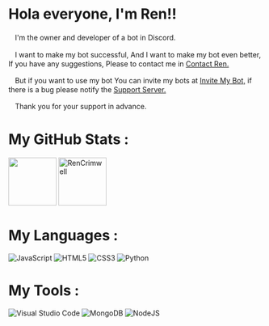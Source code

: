 # Hola everyone, I'm Ren!!
ㅤI'm the owner and developer of a bot in Discord.

ㅤI want to make my bot successful,  And I want to make my bot even better,  If you have any suggestions, Please to contact me in [Contact Ren.](https://discord.gg/FzECNwmfJS) 

ㅤBut if you want to use my bot  You can invite my bots at [Invite My Bot,](https://discord.com/oauth2/authorize?client_id=943496901356052500&permissions=517006163191&scope=bot%20applications.commands) if there is a bug please notify the [Support Server.](https://discord.gg/MATK5fQnRu)

ㅤThank you for your support in advance.

# My GitHub Stats :

<img height="95px" src="https://github-readme-stats.vercel.app/api?username=RenCrimwell&show_icons=true&count_private=true&theme=tokyonight" />&nbsp;<img height="95px" src="https://github-readme-stats.vercel.app/api/top-langs/?username=RenCrimwell&layout=compact&count_private=true&theme=tokyonight" alt="RenCrimwell" />

# My Languages :

![JavaScript](https://img.shields.io/badge/javascript-%23323330.svg?style=for-the-badge&logo=javascript&logoColor=%23F7DF1E) 
![HTML5](https://img.shields.io/badge/html5-%23E34F26.svg?style=for-the-badge&logo=html5&logoColor=white) 
![CSS3](https://img.shields.io/badge/css3-%231572B6.svg?style=for-the-badge&logo=css3&logoColor=white) 
![Python](https://img.shields.io/badge/python-3670A0?style=for-the-badge&logo=python&logoColor=ffdd54) 

# My Tools :

![Visual Studio Code](https://img.shields.io/badge/Visual%20Studio%20Code-0078d7.svg?style=for-the-badge&logo=visual-studio-code&logoColor=white)
![MongoDB](https://img.shields.io/badge/mongodb-47A248?style=for-the-badge&logo=mongodb&logoColor=white)
![NodeJS](https://img.shields.io/badge/node.js-6DA55F?style=for-the-badge&logo=node.js&logoColor=white) 


